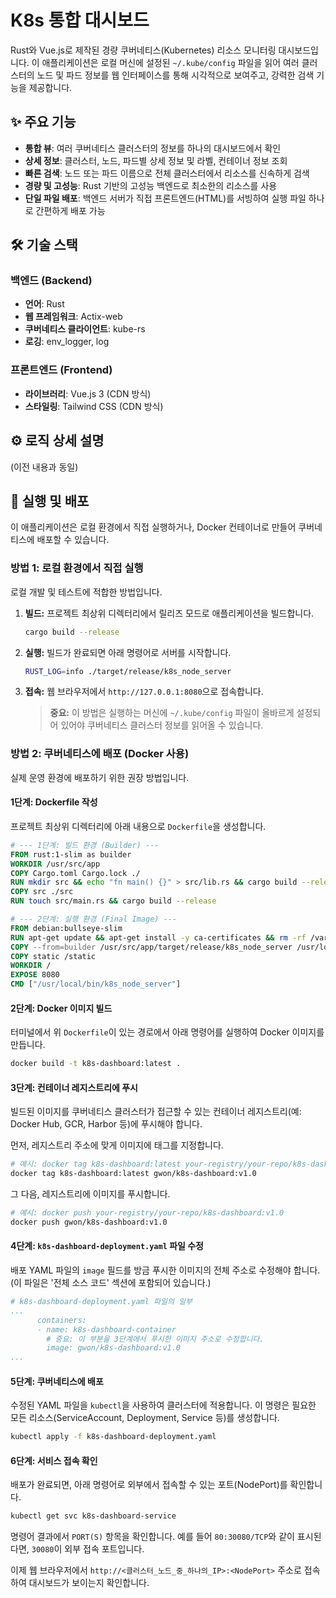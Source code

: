 # K8s 통합 대시보드

Rust와 Vue.js로 제작된 경량 쿠버네티스(Kubernetes) 리소스 모니터링 대시보드입니다. 이 애플리케이션은 로컬 머신에 설정된 `~/.kube/config` 파일을 읽어 여러 클러스터의 노드 및 파드 정보를 웹 인터페이스를 통해 시각적으로 보여주고, 강력한 검색 기능을 제공합니다.

## ✨ 주요 기능

* **통합 뷰**: 여러 쿠버네티스 클러스터의 정보를 하나의 대시보드에서 확인
* **상세 정보**: 클러스터, 노드, 파드별 상세 정보 및 라벨, 컨테이너 정보 조회
* **빠른 검색**: 노드 또는 파드 이름으로 전체 클러스터에서 리소스를 신속하게 검색
* **경량 및 고성능**: Rust 기반의 고성능 백엔드로 최소한의 리소스를 사용
* **단일 파일 배포**: 백엔드 서버가 직접 프론트엔드(HTML)를 서빙하여 실행 파일 하나로 간편하게 배포 가능

## 🛠️ 기술 스택

### 백엔드 (Backend)

* **언어**: Rust
* **웹 프레임워크**: Actix-web
* **쿠버네티스 클라이언트**: kube-rs
* **로깅**: env_logger, log

### 프론트엔드 (Frontend)

* **라이브러리**: Vue.js 3 (CDN 방식)
* **스타일링**: Tailwind CSS (CDN 방식)

## ⚙️ 로직 상세 설명

(이전 내용과 동일)

## 🚀 실행 및 배포

이 애플리케이션은 로컬 환경에서 직접 실행하거나, Docker 컨테이너로 만들어 쿠버네티스에 배포할 수 있습니다.

### 방법 1: 로컬 환경에서 직접 실행

로컬 개발 및 테스트에 적합한 방법입니다.

1.  **빌드:**
    프로젝트 최상위 디렉터리에서 릴리즈 모드로 애플리케이션을 빌드합니다.
    ```bash
    cargo build --release
    ```

2.  **실행:**
    빌드가 완료되면 아래 명령어로 서버를 시작합니다.
    ```bash
    RUST_LOG=info ./target/release/k8s_node_server
    ```

3.  **접속:**
    웹 브라우저에서 `http://127.0.0.1:8080`으로 접속합니다.

    > **중요:** 이 방법은 실행하는 머신에 `~/.kube/config` 파일이 올바르게 설정되어 있어야 쿠버네티스 클러스터 정보를 읽어올 수 있습니다.

### 방법 2: 쿠버네티스에 배포 (Docker 사용)

실제 운영 환경에 배포하기 위한 권장 방법입니다.

#### 1단계: Dockerfile 작성

프로젝트 최상위 디렉터리에 아래 내용으로 `Dockerfile`을 생성합니다.

```dockerfile
# --- 1단계: 빌드 환경 (Builder) ---
FROM rust:1-slim as builder
WORKDIR /usr/src/app
COPY Cargo.toml Cargo.lock ./
RUN mkdir src && echo "fn main() {}" > src/lib.rs && cargo build --release
COPY src ./src
RUN touch src/main.rs && cargo build --release

# --- 2단계: 실행 환경 (Final Image) ---
FROM debian:bullseye-slim
RUN apt-get update && apt-get install -y ca-certificates && rm -rf /var/lib/apt/lists/*
COPY --from=builder /usr/src/app/target/release/k8s_node_server /usr/local/bin/
COPY static /static
WORKDIR /
EXPOSE 8080
CMD ["/usr/local/bin/k8s_node_server"]
```

#### 2단계: Docker 이미지 빌드

터미널에서 위 `Dockerfile`이 있는 경로에서 아래 명령어를 실행하여 Docker 이미지를 만듭니다.
```bash
docker build -t k8s-dashboard:latest .
```

#### 3단계: 컨테이너 레지스트리에 푸시

빌드된 이미지를 쿠버네티스 클러스터가 접근할 수 있는 컨테이너 레지스트리(예: Docker Hub, GCR, Harbor 등)에 푸시해야 합니다.

먼저, 레지스트리 주소에 맞게 이미지에 태그를 지정합니다.
```bash
# 예시: docker tag k8s-dashboard:latest your-registry/your-repo/k8s-dashboard:v1.0
docker tag k8s-dashboard:latest gwon/k8s-dashboard:v1.0
```

그 다음, 레지스트리에 이미지를 푸시합니다.
```bash
# 예시: docker push your-registry/your-repo/k8s-dashboard:v1.0
docker push gwon/k8s-dashboard:v1.0
```

#### 4단계: `k8s-dashboard-deployment.yaml` 파일 수정

배포 YAML 파일의 `image` 필드를 방금 푸시한 이미지의 전체 주소로 수정해야 합니다. (이 파일은 '전체 소스 코드' 섹션에 포함되어 있습니다.)

```yaml
# k8s-dashboard-deployment.yaml 파일의 일부
...
      containers:
      - name: k8s-dashboard-container
        # 중요: 이 부분을 3단계에서 푸시한 이미지 주소로 수정합니다.
        image: gwon/k8s-dashboard:v1.0 
...
```

#### 5단계: 쿠버네티스에 배포

수정된 YAML 파일을 `kubectl`을 사용하여 클러스터에 적용합니다. 이 명령은 필요한 모든 리소스(ServiceAccount, Deployment, Service 등)를 생성합니다.
```bash
kubectl apply -f k8s-dashboard-deployment.yaml
```

#### 6단계: 서비스 접속 확인

배포가 완료되면, 아래 명령어로 외부에서 접속할 수 있는 포트(NodePort)를 확인합니다.
```bash
kubectl get svc k8s-dashboard-service
```
명령어 결과에서 `PORT(S)` 항목을 확인합니다. 예를 들어 `80:30080/TCP`와 같이 표시된다면, `30080`이 외부 접속 포트입니다.

이제 웹 브라우저에서 `http://<클러스터_노드_중_하나의_IP>:<NodePort>` 주소로 접속하여 대시보드가 보이는지 확인합니다.


